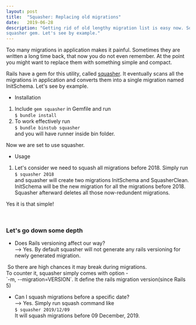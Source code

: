 ```yaml
---
layout: post
title:  "Squasher: Replacing old migrations"
date:   2019-06-28
description: "Getting rid of old lengthy migration list is easy now. Squash all migrations into single one using
squasher gem. Let's see by example."
---
```


Too many migrations in application makes it painful. Sometimes they are written a long time back, that 
now you do not even remember. At the point you might want to replace them with something simple and compact.

<p>Rails have a gem for this utility, called <a href="https://github.com/jalkoby/squasher#readme" target="_blank"
>squasher</a>.
It eventually scans all the migrations in application and converts them into a single migration named InitSchema.
 Let's see by example.</p>

- Installation
1. Include `gem squasher` in Gemfile and run <br>`$ bundle install`
2. To work effectively run<br> `$ bundle binstub squasher` <br> and you will have runner inside bin folder. 

Now we are set to use squasher.

- Usage
1. Let's consider we need to squash all migrations before 2018. Simply 
 run <br>`$ squasher 2018`<br>
and squasher will create two migrations InitSchema and SquasherClean. InitSchema will be the new migration for all the 
migrations before 2018. Squasher afterward deletes all those now-redundent migrations.
<p> Yes it is that simple!</p>
<br>

### Let's go down some depth

- Does Rails versioning affect our way?<br>
--> Yes. By default squasher will not generate any rails versioning for newly generated migration.
<img src="{{ '/assets/img/squasher1.png' | prepend: site.baseurl }}" alt="">
So there are high chances it may break during migrations.<br>
To counter it, squasher simply comes with option - <br>
 `-m, --migration=VERSION`. It define the rails migration version(since Rails 5) 
<img src="{{ '/assets/img/squasher2.png' | prepend: site.baseurl }}" alt="">

<p></p>

- Can I squash migrations before a specific date?<br>
--> Yes. Simply run squash command like<br>
`$ squasher 2019/12/09`<br>
It will squash migrations before 09 December, 2019.